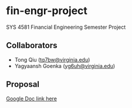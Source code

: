 # fin-engr-project
SYS 4581 Financial Engineering Semester Project

## Collaborators
- Tong Qiu ([tq7bw@virginia.edu](mailto:tq7bw@virginia.edu))
- Yagyaansh Goenka ([yg6uh@virginia.edu](mailto:yg6uk@virginia.edu))

## Proposal
[Google Doc link here](https://docs.google.com/document/d/1bHLNamuTU4cmsvD6F7wCeZl6Mq7IMZ8xF9J-5PE0R68)
